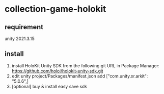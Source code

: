 # collection-game-holokit
## requirement  
unity 2021.3.15  
## install  
1. install HoloKit Unity SDK from the following git URL in Package Manager:  
https://github.com/holoi/holokit-unity-sdk.git
2. edit unity project/Packages/manifest.json add ["com.unity.xr.arkit": "5.0.6",]  
3. [optional] buy & install easy save sdk
